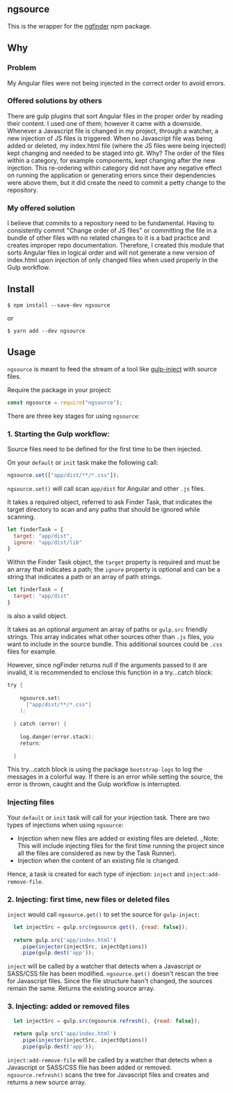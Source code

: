 ## ngsource

This is the wrapper for the [ngfinder](https://www.npmjs.com/package/ngfinder) npm package.

## Why

### Problem

My Angular files were not being injected in the correct order to avoid errors. 

### Offered solutions by others

There are gulp plugins that sort Angular files in the proper order by reading their content. I used one of them; however it came with a downside. Whenever a Javascript file is changed in my project, through a watcher, a new injection of JS files is triggered. When no Javascript file was being added or deleted, my index.html file (where the JS files were being injected) kept changing and needed to be staged into git. Why? The order of the files within a category, for example components, kept changing after the new injection. This re-ordering within category did not have any negative effect on running the application or generating errors since their dependencies were above them, but it did create the need to commit a petty change to the repository. 

### My offered solution

I believe that commits to a repository need to be fundamental. Having to consistently commit "Change order of JS files" or committing the file in a bundle of other files with no related changes to it is a bad practice and creates improper repo documentation. Therefore, I created this module that sorts Angular files in logical order and will not generate a new version of index.html upon injection of only changed files when used properly in the Gulp workflow.

## Install

```console
$ npm install --save-dev ngsource
```

or 

```console
$ yarn add --dev ngsource
```


## Usage

`ngsource` is meant to feed the stream of a tool like [gulp-inject](https://www.npmjs.com/package/gulp-inject) with source files.

Require the package in your project:

```js
const ngsource = require("ngsource");
```

There are three key stages for using `ngsource`:

### 1. Starting the Gulp workflow: 

Source files need to be defined for the first time to be then injected.

On your `default` or `init` task make the following call:

```js
ngsource.set(["app/dist/**/*.css"]);
```

`ngsource.set()` will call scan `app/dist` for Angular and other `.js` files. 

It takes a required object, referred to ask Finder Task, that indicates the target directory to scan and any paths that should be ignored while scanning. 

```js
let finderTask = {
  target: "app/dist",
  ignore: "app/dist/lib"
}
```

Within the Finder Task object, the `target` property is required and must be an array that indicates a path; the `ignore` property is optional and can be a string that indicates a path or an array of path strings.

```js
let finderTask = {
  target: "app/dist"
}
```

is also a valid object.

It takes as an optional argument an array of paths or `gulp.src`  friendly strings. This array indicates what other sources other than `.js` files, you want to include in the source bundle. This additional sources could be `.css` files for example.

However, since ngFinder returns null if the arguments passed to it are invalid, it is recommended to enclose this function in a try...catch block:

```s
try {
    
    ngsource.set(
      ["app/dist/**/*.css"]
    );
    
  } catch (error) {
    
    log.danger(error.stack);
    return;
    
  }

```

This try...catch block is using the package `bootstrap-logs` to log the messages in a colorful way. If there is an error while setting the source, the error is thrown, caught and the Gulp workflow is interrupted.

### Injecting files

Your `default` or `init` task will call for your injection task. There are two types of injections when using `ngsource`:

* Injection when new files are added or existing files are deleted. _Note: This will include injecting files for the first time running the project since all the files are considered as new by the Task Runner).
* Injection when the content of an existing file is changed. 

Hence, a task is created for each type of injection: `inject` and `inject:add-remove-file`.



### 2. Injecting: first time, new files or deleted files

`inject` would call `ngsource.get()` to set the source for `gulp-inject`:

```js
  let injectSrc = gulp.src(ngsource.get(), {read: false});
  
  return gulp.src('app/index.html')
    .pipe(injector(injectSrc, injectOptions))
    .pipe(gulp.dest('app'));
```

`inject` will be called by a watcher that detects when a Javascript or SASS/CSS file has been modified. `ngsource.get()` doesn't rescan the tree for Javascript files. Since the file structure hasn't changed, the sources remain the same. Returns the existing source array.
 
### 3. Injecting: added or removed files


```js
  let injectSrc = gulp.src(ngsource.refresh(), {read: false});
  
  return gulp.src('app/index.html')
    .pipe(injector(injectSrc, injectOptions))
    .pipe(gulp.dest('app'));
```

`inject:add-remove-file` will be called by a watcher that detects when a Javascript or SASS/CSS file has been added or removed. `ngsource.refresh()` scans the tree for Javascript files and creates and returns a new source array.
